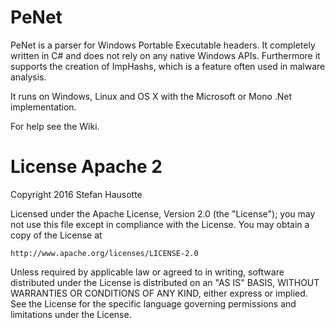 # PeNet
PeNet is a parser for Windows Portable Executable headers. It completely written in C# and does not rely on any native Windows APIs.
Furthermore it supports the creation of ImpHashs, which is a feature often used in malware analysis.

It runs on Windows, Linux and OS X with the Microsoft or Mono .Net implementation.

For help see the Wiki.

# License Apache 2
Copyright 2016 Stefan Hausotte

Licensed under the Apache License, Version 2.0 (the "License");
you may not use this file except in compliance with the License.
You may obtain a copy of the License at

    http://www.apache.org/licenses/LICENSE-2.0

Unless required by applicable law or agreed to in writing, software
distributed under the License is distributed on an "AS IS" BASIS,
WITHOUT WARRANTIES OR CONDITIONS OF ANY KIND, either express or implied.
See the License for the specific language governing permissions and
limitations under the License.

